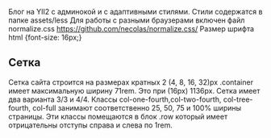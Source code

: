 
Блог на YII2 с админокой и с адаптивными стилями.
Стили содержатся в папке assets/less
Для работы с разными браузерами включен файл normalize.css https://github.com/necolas/normalize.css/
Размер шрифта html {font-size: 16px;}
<h2>Сетка</h2>
Сетка сайта строится на размерах кратных 2 (4, 8, 16, 32)px
.container имеет максимальную ширину 71rem. Это при (16px) 1136px.
Сетка имеет два варианта 3/3 и 4/4.
Классы col-one-fourth,col-two-fourth, col-tree-fourth, col-full
занимают соответственно 25, 50, 75 и 100% ширины страницы.
Эти классы помещаются в блок .row который имеет отрицательны отступы
справа и слева по 1rem.

